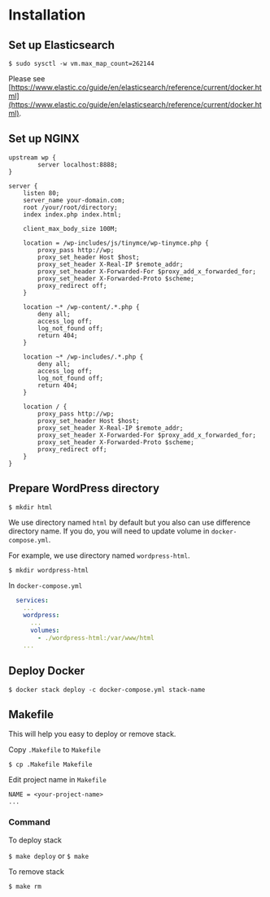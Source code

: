 # Installation

## Set up Elasticsearch

`$ sudo sysctl -w vm.max_map_count=262144`

Please see [https://www.elastic.co/guide/en/elasticsearch/reference/current/docker.html](https://www.elastic.co/guide/en/elasticsearch/reference/current/docker.html).

## Set up NGINX

```
upstream wp {
        server localhost:8888;
}

server {
    listen 80;
    server_name your-domain.com;
    root /your/root/directory;
    index index.php index.html;

    client_max_body_size 100M;
    
    location = /wp-includes/js/tinymce/wp-tinymce.php {
        proxy_pass http://wp;
        proxy_set_header Host $host;
        proxy_set_header X-Real-IP $remote_addr;
        proxy_set_header X-Forwarded-For $proxy_add_x_forwarded_for;
        proxy_set_header X-Forwarded-Proto $scheme;
        proxy_redirect off;
    }

    location ~* /wp-content/.*.php {
        deny all;
        access_log off;
        log_not_found off;
        return 404;
    }

    location ~* /wp-includes/.*.php {
        deny all;
        access_log off;
        log_not_found off;
        return 404;
    }

    location / {
        proxy_pass http://wp;
        proxy_set_header Host $host;
        proxy_set_header X-Real-IP $remote_addr;
        proxy_set_header X-Forwarded-For $proxy_add_x_forwarded_for;
        proxy_set_header X-Forwarded-Proto $scheme;
        proxy_redirect off;
    }
}
```

## Prepare WordPress directory

`$ mkdir html`

We use directory named `html` by default but you also can use difference directory name. If you do, you will need to update volume in `docker-compose.yml`.

For example, we use directory named `wordpress-html`.

`$ mkdir wordpress-html`

In `docker-compose.yml`

```yml
  services:
    ...
    wordpress:
      ...
      volumes:
        - ./wordpress-html:/var/www/html
    ...
```

## Deploy Docker 

`$ docker stack deploy -c docker-compose.yml stack-name`

## Makefile

This will help you easy to deploy or remove stack.

Copy `.Makefile` to `Makefile`

`$ cp .Makefile Makefile`

Edit project name in `Makefile`

```
NAME = <your-project-name>
...
```

### Command

To deploy stack

`$ make deploy` or `$ make`

To remove stack

`$ make rm`


